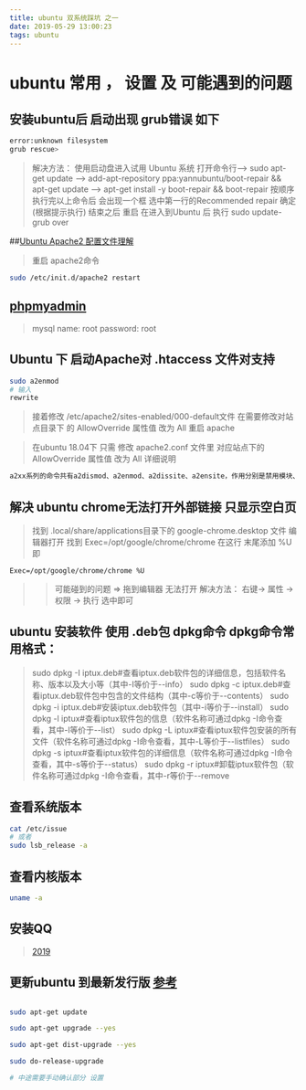 ```yaml
---
title: ubuntu 双系统踩坑 之一
date: 2019-05-29 13:00:23
tags: ubuntu 
---
```


# ubuntu 常用 ， 设置 及 可能遇到的问题

## 安装ubuntu后 启动出现 grub错误 如下
``` bash
error:unknown filesystem
grub rescue>
```
>解决方法：
> 使用启动盘进入试用 Ubuntu 系统
> 打开命令行--> sudo apt-get update --> add-apt-repository ppa:yannubuntu/boot-repair && apt-get update  --> apt-get install -y boot-repair && boot-repair
> 按顺序执行完以上命令后 会出现一个框 选中第一行的Recommended repair 确定(根据提示执行)
> 结束之后 重启 在进入到Ubuntu 后 执行 sudo update-grub 
> over

##[Ubuntu Apache2 配置文件理解](https://www.jianshu.com/p/a25f68da9c0a)
> 重启 apache2命令
``` bash
sudo /etc/init.d/apache2 restart
```

## [phpmyadmin](localhost/phpmyadmin)
> mysql name: root
> password: root


## Ubuntu 下 启动Apache对 .htaccess 文件对支持
``` bash
sudo a2enmod
# 输入
rewrite
```
> 接着修改 /etc/apache2/sites-enabled/000-default文件
> 在需要修改对站点目录下 的 AllowOverride 属性值 改为 All 
> 重启 apache

> 在ubuntu 18.04下 只需 修改 apache2.conf 文件里 对应站点下的 AllowOverride 属性值 改为 All 
> 详细说明
``` md
a2xx系列的命令共有a2dismod、a2enmod、a2dissite、a2ensite，作用分别是禁用模块、启用模块、停用站点、启用站点，这些命令简单得连--help选项都没有，只能运行看提示。其作用也很简单，就是在/etc/apache2/mods-enabled和/etc/apache2/sites-enabled里面建立或删除相对应的x-available目录里面的模块的链接。
```

## 解决 ubuntu chrome无法打开外部链接 只显示空白页
> 找到 .local/share/applications目录下的 google-chrome.desktop 文件 
> 编辑器打开  找到 Exec=/opt/google/chrome/chrome 在这行 末尾添加 %U
> 即
```
Exec=/opt/google/chrome/chrome %U
```
>> 可能碰到的问题 => 拖到编辑器 无法打开
>> 解决方法： 右键-> 属性 -> 权限 -> 执行 选中即可


## ubuntu 安装软件  使用 .deb包 dpkg命令 dpkg命令常用格式：
> sudo dpkg -I iptux.deb#查看iptux.deb软件包的详细信息，包括软件名称、版本以及大小等（其中-I等价于--info）
> sudo dpkg -c iptux.deb#查看iptux.deb软件包中包含的文件结构（其中-c等价于--contents）
> sudo dpkg -i iptux.deb#安装iptux.deb软件包（其中-i等价于--install）
> sudo dpkg -l iptux#查看iptux软件包的信息（软件名称可通过dpkg -I命令查看，其中-l等价于--list）
> sudo dpkg -L iptux#查看iptux软件包安装的所有文件（软件名称可通过dpkg -I命令查看，其中-L等价于--listfiles）
> sudo dpkg -s iptux#查看iptux软件包的详细信息（软件名称可通过dpkg -I命令查看，其中-s等价于--status）
> sudo dpkg -r iptux#卸载iptux软件包（软件名称可通过dpkg -I命令查看，其中-r等价于--remove


## 查看系统版本
``` bash
cat /etc/issue
# 或者
sudo lsb_release -a
```

## 查看内核版本
``` bash
uname -a
```

## 安装QQ
> [2019](https://www.lulinux.com/archives/1319)

## 更新ubuntu 到最新发行版 [参考](https://www.bingyublog.com/2018/04/27/%E5%A6%82%E4%BD%95%E4%BD%BF%E7%94%A8%E5%91%BD%E4%BB%A4%E4%BB%8EUbuntu16-04LTS%E5%8D%87%E7%BA%A7%E5%88%B018-04/)

``` bash

sudo apt-get update

sudo apt-get upgrade --yes

sudo apt-get dist-upgrade --yes

sudo do-release-upgrade

# 中途需要手动确认部分 设置

```